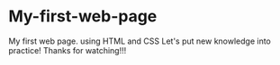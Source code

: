 # My-first-web-page
 My first web page. using HTML and CSS  Let's put new knowledge into practice!
 Thanks for watching!!!
